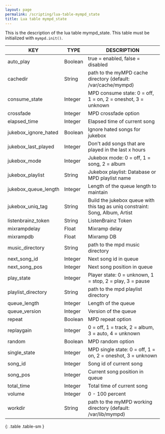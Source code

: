 ```yaml
---
layout: page
permalink: /scripting/lua-table-mympd_state
title: Lua table mympd_state
---
```


This is the description of the lua table mympd_state. This table must be initialized with `mympd.init()`.

| KEY | TYPE | DESCRIPTION |
| --- | ---- | ----------- |
| auto_play | Boolean | true = enabled, false = disabled |
| cachedir | String | path to the myMPD cache directory (default: /var/cache/mympd) |
| consume_state | Integer | MPD consume state: 0 = off, 1 = on, 2 = oneshot, 3 = unknown |
| crossfade | Integer | MPD crossfade option |
| elapsed_time | Integer | Elapsed time of current song |
| jukebox_ignore_hated | Boolean | Ignore hated songs for jukebox |
| jukebox_last_played | Integer | Don't add songs that are played in the last x hours |
| jukebox_mode | Integer | Jukebox mode: 0 = off, 1 = song, 2 = album |
| jukebox_playlist | String | Jukebox playlist: Database or MPD playlist name |
| jukebox_queue_length | Integer | Length of the queue length to maintain |
| jukebox_uniq_tag | String | Build the jukebox queue with this tag as uniq constraint: Song, Album, Artist |
| listenbrainz_token | String | ListenBrainz Token |
| mixrampdelay | Float | Mixramp delay |
| mixrampdb | Float | Mixramp DB |
| music_directory | String | path to the mpd music directory |
| next_song_id | Integer | Next song id in queue |
| next_song_pos | Integer | Next song position in queue |
| play_state | Integer | Player state: 0 = unknown, 1 = stop, 2 = play, 3 = pause |
| playlist_directory | String | path to the mpd playlist directory |
| queue_length | Integer | Length of the queue |
| queue_version | Integer | Version of the queue |
| repeat | Boolean | MPD repeat option |
| replaygain | Integer | 0 = off, 1 = track, 2 = album, 3 = auto, 4 = unknown |
| random | Boolean | MPD random option |
| single_state | Integer | MPD single state: 0 = off, 1 = on, 2 = oneshot, 3 = unknown |
| song_id | Integer | Song id of current song |
| song_pos | Integer | Current song position in queue |
| total_time | Integer | Total time of current song |
| volume | Integer | 0 - 100 percent |
| workdir | String | path to the myMPD working directory (default: /var/lib/mympd) |
{: .table .table-sm }
